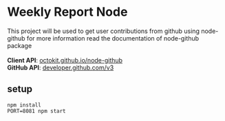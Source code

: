 # Weekly Report Node
 
 This project will be used to get user contributions from github using 
 node-github for more information read the documentation of node-github package 
 <br />
 <br />
 **Client API**: [octokit.github.io/node-github](https://octokit.github.io/node-github)
 <br />
 **GitHub API**: [developer.github.com/v3](https://octokit.github.io/node-github)  

## setup

```shell
npm install
PORT=8081 npm start 
```
